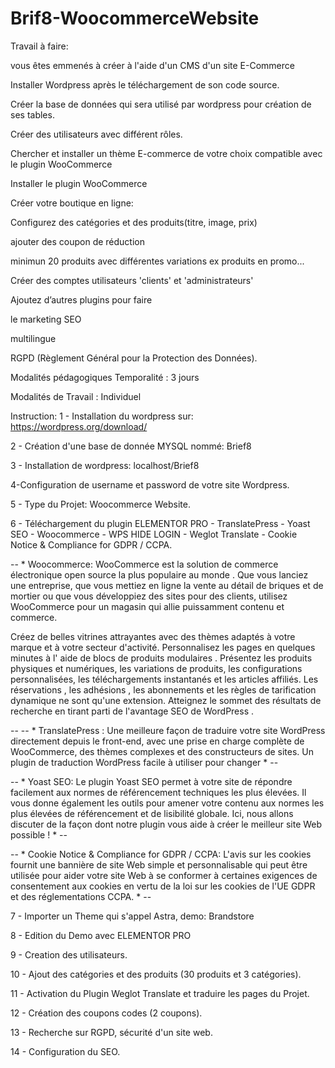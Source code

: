 # Brif8-WoocommerceWebsite

Travail à faire:

vous êtes emmenés à créer à l'aide d'un CMS d'un site E-Commerce

Installer Wordpress après le téléchargement de son code source.

Créer la base de données qui sera utilisé par wordpress pour création de ses tables.

Créer des utilisateurs avec différent rôles.

Chercher et installer un thème E-commerce de votre choix compatible avec le plugin WooCommerce

Installer le plugin WooCommerce

Créer votre boutique en ligne:

Configurez des catégories et des produits(titre, image, prix)

ajouter des coupon de réduction

minimun 20 produits avec différentes variations ex produits en promo...

Créer des comptes utilisateurs 'clients' et 'administrateurs'

Ajoutez d’autres plugins pour faire

le marketing SEO

multilingue

RGPD (Règlement Général pour la Protection des Données).

Modalités pédagogiques Temporalité : 3 jours

Modalités de Travail : Individuel

Instruction:
1 - Installation du wordpress sur: https://wordpress.org/download/

2 - Création d'une base de donnée MYSQL nommé: Brief8

3 - Installation de wordpress: localhost/Brief8

4-Configuration de username et password de votre site Wordpress.

5 - Type du Projet: Woocommerce Website.

6 - Téléchargement du plugin ELEMENTOR PRO - TranslatePress - Yoast SEO - Woocommerce - WPS HIDE LOGIN - Weglot Translate - Cookie Notice & Compliance for GDPR / CCPA.

-- * Woocommerce: WooCommerce est la solution de commerce électronique open source la plus populaire au monde . Que vous lanciez une entreprise, que vous mettiez en ligne la vente au détail de briques et de mortier ou que vous développiez des sites pour des clients, utilisez WooCommerce pour un magasin qui allie puissamment contenu et commerce.

Créez de belles vitrines attrayantes avec des thèmes adaptés à votre marque et à votre secteur d'activité. Personnalisez les pages en quelques minutes à l' aide de blocs de produits modulaires . Présentez les produits physiques et numériques, les variations de produits, les configurations personnalisées, les téléchargements instantanés et les articles affiliés. Les réservations , les adhésions , les abonnements et les règles de tarification dynamique ne sont qu'une extension. Atteignez le sommet des résultats de recherche en tirant parti de l'avantage SEO de WordPress .

--
-- * TranslatePress : Une meilleure façon de traduire votre site WordPress directement depuis le front-end, avec une prise en charge complète de WooCommerce, des thèmes complexes et des constructeurs de sites. Un plugin de traduction WordPress facile à utiliser pour changer * --

-- * Yoast SEO: Le plugin Yoast SEO permet à votre site de répondre facilement aux normes de référencement techniques les plus élevées. Il vous donne également les outils pour amener votre contenu aux normes les plus élevées de référencement et de lisibilité globale. Ici, nous allons discuter de la façon dont notre plugin vous aide à créer le meilleur site Web possible ! * --


-- * Cookie Notice & Compliance for GDPR / CCPA: L'avis sur les cookies fournit une bannière de site Web simple et personnalisable qui peut être utilisée pour aider votre site Web à se conformer à certaines exigences de consentement aux cookies en vertu de la loi sur les cookies de l'UE GDPR et des réglementations CCPA. * --

7 - Importer un Theme qui s'appel Astra, demo: Brandstore

8 - Edition du Demo avec ELEMENTOR PRO

9 - Creation des utilisateurs.

10 - Ajout des catégories et des produits (30 produits et 3 catégories).

11 - Activation du Plugin Weglot Translate et traduire les pages du Projet.

12 - Création des coupons codes (2 coupons).

13 - Recherche sur RGPD, sécurité d'un site web.

14 - Configuration du SEO.
